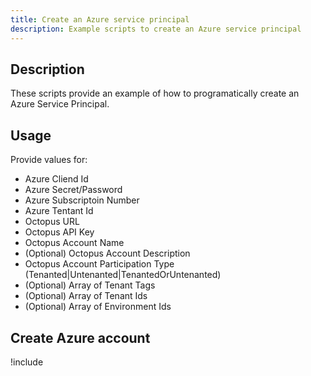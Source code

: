 ```yaml
---
title: Create an Azure service principal
description: Example scripts to create an Azure service principal
---
```


## Description

These scripts provide an example of how to programatically create an Azure Service Principal.

## Usage

Provide values for:
- Azure Cliend Id
- Azure Secret/Password
- Azure Subscriptoin Number
- Azure Tentant Id
- Octopus URL
- Octopus API Key
- Octopus Account Name
- (Optional) Octopus Account Description
- Octopus Account Participation Type (Tenanted|Untenanted|TenantedOrUntenanted)
- (Optional) Array of Tenant Tags
- (Optional) Array of Tenant Ids
- (Optional) Array of Environment Ids

## Create Azure account

!include <create-azure-service-principal-scripts>
